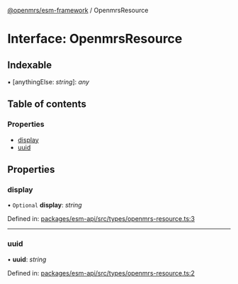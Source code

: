 [@openmrs/esm-framework](../API.md) / OpenmrsResource

# Interface: OpenmrsResource

## Indexable

▪ [anythingElse: *string*]: *any*

## Table of contents

### Properties

- [display](openmrsresource.md#display)
- [uuid](openmrsresource.md#uuid)

## Properties

### display

• `Optional` **display**: *string*

Defined in: [packages/esm-api/src/types/openmrs-resource.ts:3](https://github.com/openmrs/openmrs-esm-core/blob/master/packages/esm-api/src/types/openmrs-resource.ts#L3)

___

### uuid

• **uuid**: *string*

Defined in: [packages/esm-api/src/types/openmrs-resource.ts:2](https://github.com/openmrs/openmrs-esm-core/blob/master/packages/esm-api/src/types/openmrs-resource.ts#L2)
